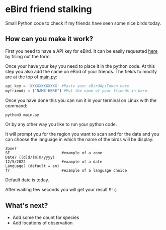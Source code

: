# eBird friend stalking

Small Python code to check if my friends have seen some nice birds today.


## How can you make it work?

First you need to have a API key for eBird. It can be easily requested [here](https://ebird.org/api/keygen) by filling out the form.

Once your have your key you need to place it in the python code. At this step you also add the name on eBird of your friends.
The fields to modify are at the top of [main.py](./main.py):

```python
api_key = 'XXXXXXXXXXXX' #Paste your eBirdApiToken here
myfriends = ["NAME HERE"] #Put the name of your friends in here.
```

Once you have done this you can run it in your terminal on Linux with the command:
```bash
python3 main.py
```
 Or by any other way you like to run your python code.


 It will prompt you for the region you want to scan and for the date and you can choose the language in which the name of the birds will be display:
 ```
 Zone?
 SE                       #example of a zone
 Date? ((d)d/(m)m/yyyy)
 12/5/2022                #example of a date
 Language? (default = en)
 fr                       #example of a language choice
 ```
Default date is today.


After waiting few seconds you will get your result !!! :)


## What's next?

* Add some the count for species
* Add locations of observation
